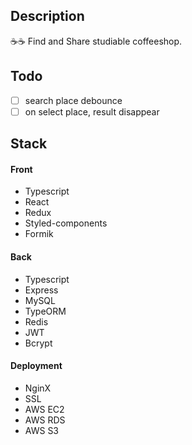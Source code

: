 ## Description
☕☕ Find and Share studiable coffeeshop. 

## Todo
- [ ] search place debounce
- [ ] on select place, result disappear

## Stack
#### Front
- Typescript
- React
- Redux
- Styled-components
- Formik
#### Back
- Typescript
- Express
- MySQL
- TypeORM
- Redis
- JWT
- Bcrypt
#### Deployment
- NginX
- SSL
- AWS EC2
- AWS RDS
- AWS S3